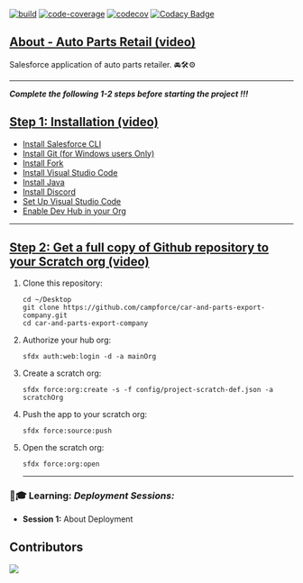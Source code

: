 [![build](https://github.com/campforce/auto-parts-retail/actions/workflows/build.yml/badge.svg)](https://github.com/campforce/auto-parts-retail/actions/workflows/build.yml)
[![code-coverage](https://github.com/campforce/auto-parts-retail/actions/workflows/code-coverage.yml/badge.svg)](https://github.com/campforce/auto-parts-retail/actions/workflows/code-coverage.yml)
[![codecov](https://codecov.io/gh/campforce/auto-parts-retail/branch/main/graph/badge.svg?token=PGE9F3Z0NB)](https://codecov.io/gh/campforce/auto-parts-retail)
[![Codacy Badge](https://app.codacy.com/project/badge/Grade/6c7b346f469b4d7295173d058266558f)](https://www.codacy.com/gh/campforce/auto-parts-retail/dashboard?utm_source=github.com&amp;utm_medium=referral&amp;utm_content=campforce/auto-parts-retail&amp;utm_campaign=Badge_Grade)

## [**About** - Auto Parts Retail (video)](https://zoom.us/rec/play/oEhItPsStR5wsRXsc3_4RfRE0dwBvK3UXom-uqZNpkPVpz7-eLf9FRfrvWNvAN4OLaRVd2Lp3-rRJx_j.oXo5sKOG-0G39ng_?autoplay=true&startTime=1689271147000/)
Salesforce application of auto parts retailer. 🚘🛠⚙️
***
***Complete the following 1-2 steps before starting the project !!!***
## [Step 1: Installation (video)](https://zoom.us/rec/play/QF_dKsdnsIKPvAT98guYYZG_pporRnW2dGHeByTk6v03yYie46fydZT_17XIYB7_7PApm-IdBL5VM1ky.dVw2THyU1SM91WkK?autoplay=true&startTime=1689355391000/)


- [Install Salesforce CLI](https://developer.salesforce.com/tools/sfdxcli)
- [Install Git (for Windows users Only)](https://git-scm.com/downloads)
- [Install Fork](https://git-fork.com/)
- [Install Visual Studio Code](https://code.visualstudio.com/download)
- [Install Java](https://www.java.com/en/download/)
- [Install Discord](https://discord.com/download/)
- [Set Up Visual Studio Code](https://trailhead.salesforce.com/content/learn/projects/quick-start-lightning-web-components/set-up-visual-studio-code)
- [Enable Dev Hub in your Org](https://www.youtube.com/watch?v=Y1pZ9sFcILo)
---

## [Step 2: Get a full copy of Github repository to your Scratch org (video)](https://zoom.us/rec/play/uUp8Ddv0bA2pQaljXtzsqlIYmdcQuy_m7ynL05F9Ioc8J7ASYkb4zBqibSzgun3UnePfHKXm-orgdS8O.1IAH2SFTVGFVgwNJ?autoplay=true&startTime=1689413199000/)

1. Clone this repository:

    ```
    cd ~/Desktop
    git clone https://github.com/campforce/car-and-parts-export-company.git
    cd car-and-parts-export-company
    ```

1. Authorize your hub org:

    ```
    sfdx auth:web:login -d -a mainOrg
    ```

1. Create a scratch org:

    ```
    sfdx force:org:create -s -f config/project-scratch-def.json -a scratchOrg
    ```

1. Push the app to your scratch org:

    ```
    sfdx force:source:push
    ```
1. Open the scratch org:

    ```
    sfdx force:org:open
    ```


   ---
   
    
### 🙋🎓 **Learning:** _Deployment Sessions:_
- **Session 1:** About Deployment

 
    
## Contributors
<a href = "https://github.com/campforce/car-and-parts-export-company/graphs/contributors">
  <img src = "https://contrib.rocks/image?repo=campforce/car-and-parts-export-company"/>
</a>



